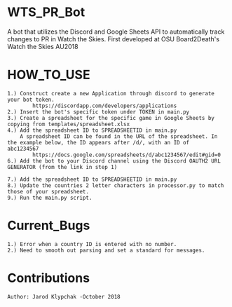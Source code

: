 # WTS_PR_Bot
A bot that utilizes the Discord and Google Sheets API to automatically track changes to PR in Watch the Skies. First developed at OSU Board2Death's Watch the Skies AU2018

# HOW_TO_USE
    1.) Construct create a new Application through discord to generate your bot token. 
            https://discordapp.com/developers/applications
    2.) Insert the bot's specific token under TOKEN in main.py
    3.) Create a spreadsheet for the specific game in Google Sheets by copying from templates/spreadsheet.xlsx
    4.) Add the spreadsheet ID to SPREADSHEETID in main.py 
        A spreadsheet ID can be found in the URL of the spreadsheet. In the example below, the ID appears after /d/, with an ID of          abc1234567
            https://docs.google.com/spreadsheets/d/abc1234567/edit#gid=0
    6.) Add the bot to your Discord channel using the Discord OAUTH2 URL GENERATOR (from the link in step 1)
    
    7.) Add the spreadsheet ID to SPREADSHEETID in main.py  
    8.) Update the countries 2 letter characters in processor.py to match those of your spreadsheet. 
    9.) Run the main.py script. 

# Current_Bugs
    1.) Error when a country ID is entered with no number.  
    2.) Need to smooth out parsing and set a standard for messages.  

# Contributions
    Author: Jarod Klypchak -October 2018
